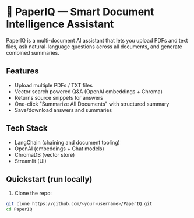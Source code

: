 # 📘 PaperIQ — Smart Document Intelligence Assistant

PaperIQ is a multi-document AI assistant that lets you upload PDFs and text files, ask natural-language questions across all documents, and generate combined summaries.

## Features
- Upload multiple PDFs / TXT files
- Vector search powered Q&A (OpenAI embeddings + Chroma)
- Returns source snippets for answers
- One-click "Summarize All Documents" with structured summary
- Save/download answers and summaries

## Tech Stack
- LangChain (chaining and document tooling)
- OpenAI (embeddings + Chat models)
- ChromaDB (vector store)
- Streamlit (UI)

## Quickstart (run locally)
1. Clone the repo:
```bash
git clone https://github.com/<your-username>/PaperIQ.git
cd PaperIQ
